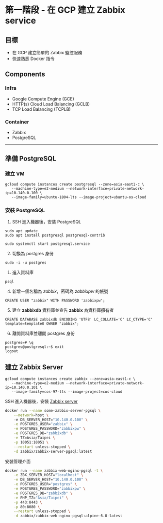 # 第一階段 - 在 GCP 建立 Zabbix service

## 目標
* 在 GCP 建立簡單的 Zabbix 監控服務
* 快速熟悉 Docker 指令

## Components

### Infra
* Google Compute Engine (GCE)
* HTTP(s) Cloud Load Balancing (GCLB)
* TCP Load Balancing (TCPLB)

### Container
* Zabbix
* PostgreSQL 

---

## 準備 PostgreSQL

### 建立 VM
```
gcloud compute instances create postgresql --zone=asia-east1-c \  
   --machine-type=e2-medium --network-interface=private-network-ip=10.140.0.100 \
   --image-family=ubuntu-1804-lts --image-project=ubuntu-os-cloud   
```

### 安裝 PostgreSQL

1. SSH 進入機器後，安裝 PostgreSQL
```
sudo apt update
sudo apt install postgresql postgresql-contrib

sudo systemctl start postgresql.service

```
2. 切換為 postgres 身份
```
sudo -i -u postgres
```
1. 進入資料庫
```
psql
```
4. 新增一個名稱為 *zabbix*，密碼為 *zabbixpw* 的帳號
```
CREATE USER "zabbix" WITH PASSWORD 'zabbixpw';
```
5. 建立 **zabbixdb** 資料庫並宣告 **zabbix** 為資料庫擁有者
```
CREATE DATABASE zabbixdb ENCODING 'UTF8' LC_COLLATE='C' LC_CTYPE='C' template=template0 OWNER "zabbix";
```
6. 離開資料庫並離開 postgres 身份
```
postgres=# \q
postgres@postgresql:~$ exit
logout
```
## 建立 Zabbix Server
```
gcloud compute instances create zabbix --zone=asia-east1-c \
   --machine-type=e2-medium --network-interface=private-network-ip=10.140.0.101 \
   --image-family=cos-97-lts --image-project=cos-cloud
```

SSH 進入機器後，安裝 [Zabbix server](https://hub.docker.com/r/zabbix/zabbix-server-pgsql)

```bash
docker run --name some-zabbix-server-pgsql \
    --network=host \ 
    -e DB_SERVER_HOST="10.140.0.100" \
    -e POSTGRES_USER="zabbix" \
    -e POSTGRES_PASSWORD="zabbixpw" \
    -e POSTGRES_DB="zabbixdb" \
    -e TZ=Asia/Taipei \
    -p 10051:10051 \
    --restart unless-stopped \
    -d zabbix/zabbix-server-pgsql:latest
```

安裝管理介面
```bash
docker run --name zabbix-web-nginx-pgsql -t \
    -e ZBX_SERVER_HOST="localhost" \
    -e DB_SERVER_HOST="10.140.0.100" \
    -e POSTGRES_USER="postgres" \
    -e POSTGRES_PASSWORD="zabbixpw" \
    -e POSTGRES_DB="zabbixdb" \
    -e PHP_TZ="Asia/Taipei" \
    -p 443:8443 \
    -p 80:8080 \
    --restart unless-stopped \
    -d zabbix/zabbix-web-nginx-pgsql:alpine-6.0-latest
```